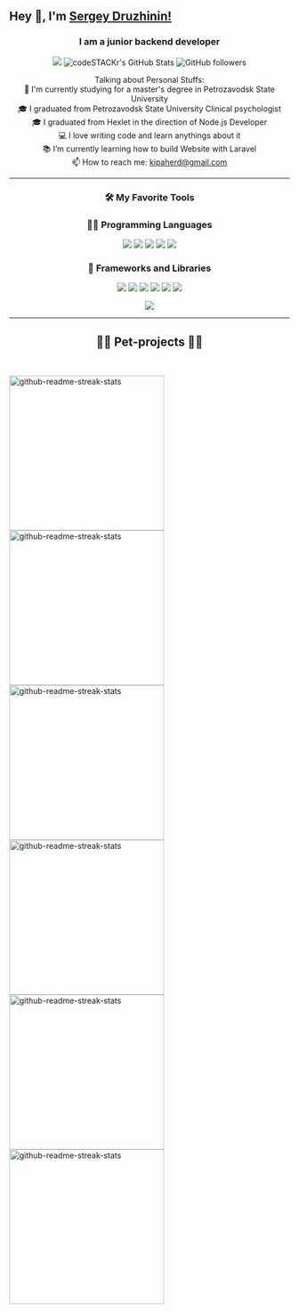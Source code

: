 ## Hey 👋, I'm [Sergey Druzhinin!](https://github.com/Yakanaro/Yakanaro)
<h3 align="center">I am a junior backend developer</h3>

<p align="center">
 <a href="https://t.me/yamamotto"><img src="https://img.shields.io/badge/-Telegram-blue?style=flat&logo=Telegram&logoColor=white" /></a>
 <img alt="codeSTACKr's GitHub Stats" src="https://komarev.com/ghpvc/?username=Yakanaro&color=green" />
 <img alt="GitHub followers" src="https://img.shields.io/github/followers/Yakanaro?color=green&logo=github">
</p>

<p align="center">
  Talking about Personal Stuffs:
  <br>
  🔬 I'm currently studying for a master's degree in Petrozavodsk State University
  <br>
  🎓 I graduated from Petrozavodsk State University Clinical psychologist
  <br>
  🎓 I graduated from Hexlet in the direction of Node.js Developer
  <br>
  💻 I love writing code and learn anythings about it
  <br>
  📚 I’m currently learning how to build Website with Laravel
  <br>
  📫 How to reach me: <a href="mailto: kipaherd@gmail.com">kipaherd@gmail.com</a>
</p>
<hr>
<h3 align="center">🛠️ My Favorite Tools</h3>
<h3 align="center">👨‍💻 Programming Languages</h3>
<p align="center">
<img src="https://img.shields.io/badge/-Ruby-red.svg?logo=ruby">
<img src="https://img.shields.io/badge/Node.js-43853D.svg?logo=node.js&logoColor=white">
<img src="https://img.shields.io/badge/PHP-777BB4.svg?logo=php&logoColor=white">
<img src="https://img.shields.io/badge/JavaScript-F7DF1E.svg?logo=javascript&logoColor=black">
<img src="https://img.shields.io/badge/-GO-blue.svg?logo=go">
</p>
<h3 align="center">🧰 Frameworks and Libraries</h3>
<p align="center">
<img src="https://img.shields.io/badge/Express.js-404d59.svg?logo=express&logoColor=white">
<img src="https://custom-icon-badges.demolab.com/badge/PHPUnit-366488.svg?logo=test-tube&logoColor=white">
<img src="https://img.shields.io/badge/Symfony-111111.svg?logo=symfony&logoColor=white">
<img src="https://custom-icon-badges.demolab.com/badge/Slim-74a045.svg?logo=slim-php">
<img src="https://img.shields.io/badge/-Ruby%20on%20Rails-red.svg?logo=ruby">
<img src="https://img.shields.io/badge/-Laravel-black.svg?logo=laravel">
</p>
<p align="center">
 <img src="https://github-readme-stats.vercel.app/api/top-langs/?username=Yakanaro&layout=compact&theme=react&border_color=61dafb&border_radius=10" />
</p>
<hr>
<h2 align="center">👨‍💻 Pet-projects 👨‍💻</h2>
<br>
<p align="left">
    <a href="https://github.com/Yakanaro/github-readme-streak-stats"><img width="278" src="https://denvercoder1-github-readme-stats.vercel.app/api/pin/?username=Yakanaro&repo=php-gendiff&theme=react&border_color=61dafb&border_radius=10&show_icons=false" alt="github-readme-streak-stats"></a>
    <a href="https://github.com/Yakanaro/github-readme-streak-stats"><img width="278" src="https://denvercoder1-github-readme-stats.vercel.app/api/pin/?username=Yakanaro&repo=Page-Analyzer&theme=react&border_color=61dafb&border_radius=10&show_icons=false" alt="github-readme-streak-stats"></a>
    <a href="https://github.com/Yakanaro/github-readme-streak-stats"><img width="278" src="https://denvercoder1-github-readme-stats.vercel.app/api/pin/?username=Yakanaro&repo=Form-Generator&theme=react&border_color=61dafb&border_radius=10&show_icons=false" alt="github-readme-streak-stats"></a>
    <a href="https://github.com/Yakanaro/github-readme-streak-stats"><img width="278" src="https://denvercoder1-github-readme-stats.vercel.app/api/pin/?username=Yakanaro&repo=quotes-turbo&theme=react&border_color=61dafb&border_radius=10&show_icons=false" alt="github-readme-streak-stats"></a>
    <a href="https://github.com/Yakanaro/github-readme-streak-stats"><img width="278" src="https://denvercoder1-github-readme-stats.vercel.app/api/pin/?username=Yakanaro&repo=Rocket-Notes&theme=react&border_color=61dafb&border_radius=10&show_icons=false" alt="github-readme-streak-stats"></a>
    <a href="https://github.com/Yakanaro/github-readme-streak-stats"><img width="278" src="https://denvercoder1-github-readme-stats.vercel.app/api/pin/?username=Yakanaro&repo=Task-Manager&theme=react&border_color=61dafb&border_radius=10&show_icons=false" alt="github-readme-streak-stats"></a>
  </p>
